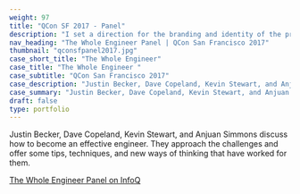 ```yaml
---
weight: 97
title: "QCon SF 2017 - Panel"
description: "I set a direction for the branding and identity of the product and crafted a functioning prototype ready for usability testing and development."
nav_heading: "The Whole Engineer Panel | QCon San Francisco 2017"
thumbnail: "qconsfpanel2017.jpg"
case_short_title: "The Whole Engineer"
case_title: "The Whole Engineer "
case_subtitle: "QCon San Francisco 2017"
case_description: "Justin Becker, Dave Copeland, Kevin Stewart, and Anjuan Simmons discuss how to become an effective engineer."
case_summary: "Justin Becker, Dave Copeland, Kevin Stewart, and Anjuan Simmons discuss how to become an effective engineer. They approach the challenges and offer some tips, techniques, and new ways of thinking that have worked for them."
draft: false
type: portfolio
---
```

Justin Becker, Dave Copeland, Kevin Stewart, and Anjuan Simmons discuss how to become an effective engineer. They approach the challenges and offer some tips, techniques, and new ways of thinking that have worked for them.

[The Whole Engineer Panel on InfoQ](https://www.infoq.com/presentations/effective-engineer-panel/)